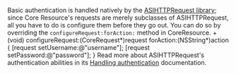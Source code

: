 Basic authentication is handled natively by the [ASIHTTPRequest library](http://allseeing-i.com/ASIHTTPRequest/); since Core Resource's requests are merely subclasses of ASIHTTPRequest, all you have to do is configure them before they go out. You can do so by overriding the `configureRequest:forAction:` method in CoreResource.
    + (void) configureRequest:(CoreRequest*)request forAction:(NSString*)action {
        [request setUsername:@"username"];
        [request setPassword:@"password"];
    }
Read more about ASIHTTPRequest's authentication abilities in its [Handling authentication](http://allseeing-i.com/ASIHTTPRequest/How-to-use) documentation.